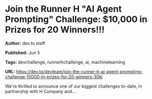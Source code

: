 # Join the Runner H "AI Agent Prompting" Challenge: $10,000 in Prizes for 20 Winners!!!

**Author:** dev.to staff

**Published:** Jun 5

**Tags:** devchallenge, runnerhchallenge, ai, machinelearning

**URL:** https://dev.to/devteam/join-the-runner-h-ai-agent-prompting-challenge-10000-in-prizes-for-20-winners-30ki

We're thrilled to announce one of our biggest challenges to-date, in partnership with H Company and...